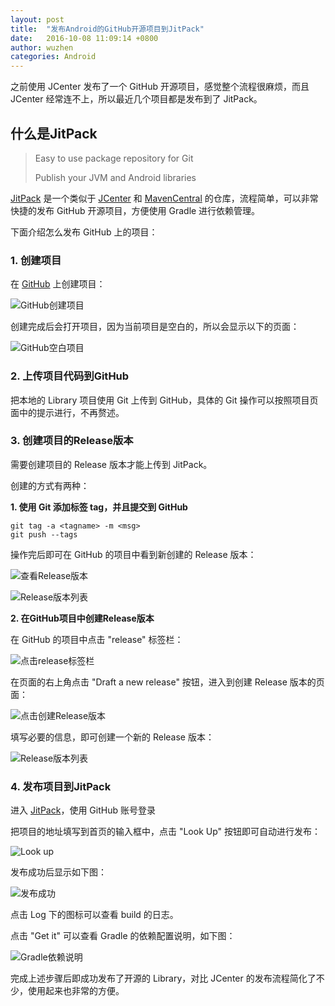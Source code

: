 ```yaml
---
layout: post
title:  "发布Android的GitHub开源项目到JitPack"
date:   2016-10-08 11:09:14 +0800
author: wuzhen
categories: Android
---
```

之前使用 JCenter 发布了一个 GitHub 开源项目，感觉整个流程很麻烦，而且 JCenter 经常连不上，所以最近几个项目都是发布到了 JitPack。

## 什么是JitPack

> Easy to use package repository for Git
>
> Publish your JVM and Android libraries

[JitPack](https://jitpack.io) 是一个类似于 [JCenter](https://bintray.com/bintray/jcenter)  和 [MavenCentral](http://mvnrepository.com/) 的仓库，流程简单，可以非常快捷的发布 GitHub 开源项目，方便使用 Gradle 进行依赖管理。

下面介绍怎么发布 GitHub 上的项目：

### 1. 创建项目

在 [GitHub](https://github.com) 上创建项目：

![GitHub创建项目](/assets/posts/2016-10-08-create_repository.png)

创建完成后会打开项目，因为当前项目是空白的，所以会显示以下的页面：

![GitHub空白项目](/assets/posts/2016-10-08-blank_repository.png)

### 2. 上传项目代码到GitHub

把本地的 Library 项目使用 Git 上传到 GitHub，具体的 Git 操作可以按照项目页面中的提示进行，不再赘述。

### 3. 创建项目的Release版本

需要创建项目的 Release 版本才能上传到 JitPack。

创建的方式有两种：

**1\. 使用 Git 添加标签 tag，并且提交到 GitHub**

```
git tag -a <tagname> -m <msg>
git push --tags
```

操作完后即可在 GitHub 的项目中看到新创建的 Release 版本：

![查看Release版本](/assets/posts/2016-10-08-view_release.png)

![Release版本列表](/assets/posts/2016-10-08-release_version.png)

**2\. 在GitHub项目中创建Release版本**

在 GitHub 的项目中点击 "release" 标签栏：

![点击release标签栏](/assets/posts/2016-10-08-view_release.png)

在页面的右上角点击 "Draft a new release" 按钮，进入到创建 Release 版本的页面：

![点击创建Release版本](/assets/posts/2016-10-08-draft_release.png)

填写必要的信息，即可创建一个新的 Release 版本：

![Release版本列表](/assets/posts/2016-10-08-release_version.png)

### 4. 发布项目到JitPack

进入 [JitPack](https://jitpack.io)，使用 GitHub 账号登录

把项目的地址填写到首页的输入框中，点击 "Look Up" 按钮即可自动进行发布：

![Look up](/assets/posts/2016-10-08-jitpack_lookup.png)

发布成功后显示如下图：

![发布成功](/assets/posts/2016-10-08-lookup_succeed.png)

点击 Log 下的图标可以查看 build 的日志。

点击 "Get it" 可以查看 Gradle 的依赖配置说明，如下图：

![Gradle依赖说明](/assets/posts/2016-10-08-jitpack_dependencies.png)

完成上述步骤后即成功发布了开源的 Library，对比 JCenter 的发布流程简化了不少，使用起来也非常的方便。
